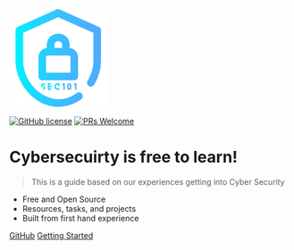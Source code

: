 <img src="images/Sec101.png" width="175">

[![GitHub license](https://img.shields.io/github/license/learntocloud/learn-to-cloud.svg)](https://github.com/soc-cy/soc-cy.github.io/blob/main/LICENSE)
[![PRs Welcome](https://img.shields.io/badge/PRs-welcome-brightgreen.svg?style=flat-square)](http://makeapullrequest.com)

# Cybersecuirty is free to learn!

> This is a guide based on our experiences getting into Cyber Security

- Free and Open Source 
- Resources, tasks, and projects
- Built from first hand experience

[GitHub](https://github.com/soc-cy/soc-cy.github.io)
[Getting Started](README.md)
